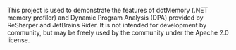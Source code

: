 This project is used to demonstrate the features of dotMemory (.NET memory profiler) and Dynamic Program Analysis (DPA) provided by ReSharper and JetBrains Rider.
It is not intended for development by community, but may be freely used by the community under the Apache 2.0 license.
